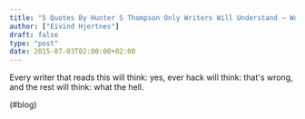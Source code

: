 ```yaml
---
title: "5 Quotes By Hunter S Thompson Only Writers Will Understand – Wordables"
author: ["Eivind Hjertnes"]
draft: false
type: "post"
date: 2015-07-03T02:00:00+02:00
---
```


Every writer that reads this will think: yes, ever hack will think:
that's wrong, and the rest will think: what the hell.

(#blog)
